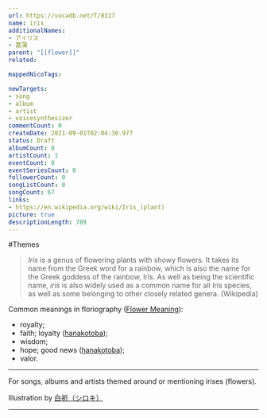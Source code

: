 ```yaml
---
url: https://vocadb.net/T/8317
name: iris
additionalNames: 
- アイリス
- 菖蒲
parent: "[[flower]]"
related:

mappedNicoTags:

newTargets:
- song
- album
- artist
- voicesynthesizer
commentCount: 0
createDate: 2021-09-01T02:04:30.977
status: Draft
albumCount: 0
artistCount: 1
eventCount: 0
eventSeriesCount: 0
followerCount: 0
songListCount: 0
songCount: 67
links: 
- https://en.wikipedia.org/wiki/Iris_(plant)
picture: true
descriptionLength: 789
---
```


#Themes

> _Iris_ is a genus of flowering plants with showy flowers. It takes its name from the Greek word for a rainbow, which is also the name for the Greek goddess of the rainbow, Iris. As well as being the scientific name, _iris_ is also widely used as a common name for all Iris species, as well as some belonging to other closely related genera. (Wikipedia)

Common meanings in floriography ([Flower Meaning](https://www.flowermeaning.com/iris-flower-meaning/)):
* royalty;
* faith; loyalty ([hanakotoba](https://en.wikipedia.org/wiki/Hanakotoba));
* wisdom;
* hope; good news ([hanakotoba](https://en.wikipedia.org/wiki/Hanakotoba));
* valor.


---
For songs, albums and artists themed around or mentioning irises (flowers).

Illustration by [白祈（シロキ）](https://www.pixiv.net/en/users/7631951)

---


